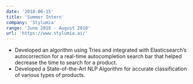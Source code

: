 ```yaml
---
date: '2018-06-15'
title: 'Summer Intern'
company: 'Stylumia'
range: 'June 2018 - August 2018'
url: 'https://www.stylumia.ai/'
---
```


- Developed an algorithm using Tries and integrated with Elasticsearch’s autocorrection for a real-time autocompletion
  search bar that helped decrease the time to search for a product.
- Developed a State-of-the-Art NLP Algorithm for accurate classification of various types of products.